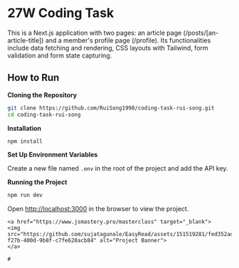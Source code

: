 # 27W Coding Task
<div>
     This is a Next.js application with two pages: an article page (/posts/[an-article-title]) and a member's profile page (/profile). Its functionalities include data fetching and rendering, CSS layouts with Tailwind, form validation and form state capturing.
    </div>
</div>

## <div>How to Run</div>

**Cloning the Repository**

```bash
git clone https://github.com/RuiSong1998/coding-task-rui-song.git
cd coding-task-rui-song
```

**Installation**

```bash
npm install
```

**Set Up Environment Variables**

Create a new file named `.env` in the root of the project and add the API key.

**Running the Project**

```bash
npm run dev
```

Open [http://localhost:3000](http://localhost:3000) in the browser to view the project.


```
<a href="https://www.jsmastery.pro/masterclass" target="_blank">
<img src="https://github.com/sujatagunale/EasyRead/assets/151519281/fed352ad-f27b-400d-9b8f-c7fe628acb84" alt="Project Banner">
</a>

#